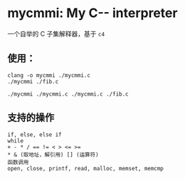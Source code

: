 # mycmmi: My C-- interpreter

一个自举的 C 子集解释器，基于 `c4`

## 使用：

```shell
clang -o mycmmi ./mycmmi.c
./mycmmi ./fib.c

./mycmmi ./mycmmi.c ./mycmmi.c ./fib.c
```

## 支持的操作

```
if, else, else if
while
+ - * / == != < > <= >= 
* & (取地址，解引用) [] (运算符)
函数调用
open, close, printf, read, malloc, memset, memcmp
```